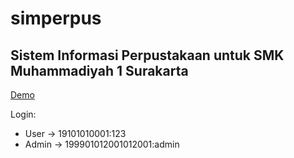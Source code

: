 # simperpus
## Sistem Informasi Perpustakaan untuk SMK Muhammadiyah 1 Surakarta

[Demo](https://simperpus-smkmuh1solo.000webhostapp.com/ "Lihat Demo")

Login:
* User -> 19101010001:123
* Admin -> 199901012001012001:admin
